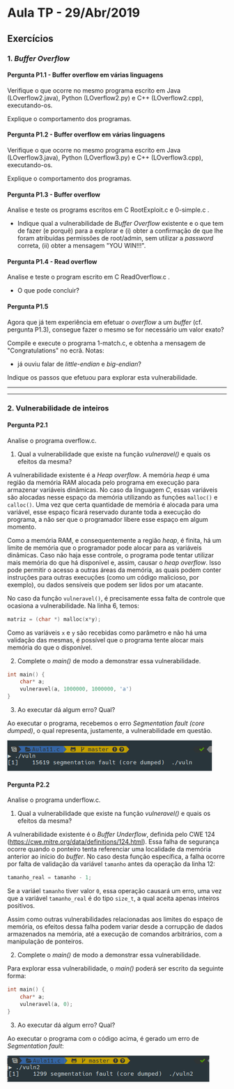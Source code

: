# Aula TP - 29/Abr/2019

## Exercícios

### 1\. _Buffer Overflow_


#### Pergunta P1.1 - Buffer overflow em várias linguagens

Verifique o que ocorre no mesmo programa escrito em Java (LOverflow2.java), Python (LOverflow2.py) e C++ (LOverflow2.cpp), executando-os.

Explique o comportamento dos programas.


#### Pergunta P1.2 - Buffer overflow em várias linguagens

Verifique o que ocorre no mesmo programa escrito em Java (LOverflow3.java), Python (LOverflow3.py) e C++ (LOverflow3.cpp), executando-os.

Explique o comportamento dos programas.


#### Pergunta P1.3 - Buffer overflow

Analise e teste os programs escritos em C RootExploit.c e 0-simple.c .

+ Indique qual a vulnerabilidade de _Buffer Overflow_ existente e o que tem de fazer (e porquê) para a explorar e (i) obter a confirmação de que lhe foram atribuídas permissões de root/admin, sem utilizar a _password_ correta, (ii) obter a mensagem "YOU WIN!!!".


#### Pergunta P1.4 - Read overflow

Analise e teste o program escrito em C ReadOverflow.c .

+ O que pode concluir?


#### Pergunta P1.5

Agora que já tem experiência em efetuar o _overflow_ a um _buffer_ (cf. pergunta P1.3), consegue fazer o mesmo se for necessário um valor exato?

Compile e execute o programa 1-match.c, e obtenha a mensagem de "Congratulations" no ecrã. Notas:
  + já ouviu falar de _little-endian_ e _big-endian_?

Indique os passos que efetuou para explorar esta vulnerabilidade.

---
---

### 2\. Vulnerabilidade de inteiros


#### Pergunta P2.1

Analise o programa overflow.c.

1. Qual a vulnerabilidade que existe na função *vulneravel()* e quais os efeitos da mesma?

A vulnerabilidade existente é a *Heap overflow*. A memória *heap* é uma região da memória RAM alocada pelo programa em execução para armazenar variáveis dinâmicas. No caso da linguagem *C*, essas variáveis são alocadas nesse espaço da memória utilizando as funções `malloc()` e `calloc()`. Uma vez que certa quantidade de memória é alocada para uma variável, esse espaço ficará reservado durante toda a execução do programa, a não ser que o programador libere esse espaço em algum momento.

Como a memória RAM, e consequentemente a região *heap*, é finita, há um limite de memória que o programador pode alocar para as variáveis dinâmicas. Caso não haja esse controle, o programa pode tentar utilizar mais memória do que há disponível e, assim, causar o *heap overflow*. Isso pode permitir o acesso a outras áreas da memória, as quais podem conter instruções para outras execuções (como um código malicioso, por exemplo), ou dados sensíveis que podem ser lidos por um atacante.

No caso da função `vulneravel()`, é precisamente essa falta de controle que ocasiona a vulnerabilidade. Na linha 6, temos:

```c
matriz = (char *) malloc(x*y);
```

Como as variáveis `x` e `y` são recebidas como parâmetro e não há uma validação das mesmas, é possível que o programa tente alocar mais memória do que o disponível.

2. Complete o *main()* de modo a demonstrar essa vulnerabilidade.

```c
int main() {
    char* a;
    vulneravel(a, 1000000, 1000000, 'a')
}
```

3. Ao executar dá algum erro? Qual?

Ao executar o programa, recebemos o erro *Segmentation fault (core dumped)*, o qual representa, justamente, a vulnerabilidade em questão.

![p2.1](p2.1.png)

#### Pergunta P2.2

Analise o programa underflow.c.

1. Qual a vulnerabilidade que existe na função *vulneravel()* e quais os efeitos da mesma?

A vulnerabilidade existente é o *Buffer Underflow*, definida pelo CWE 124 (<https://cwe.mitre.org/data/definitions/124.html>). Essa falha de segurança ocorre quando o ponteiro tenta referenciar uma localidade da memória anterior ao início do *buffer*. No caso desta função específica, a falha ocorre por falta de validação da variável `tamanho` antes da operação da linha 12:

```c
tamanho_real = tamanho - 1;
```

Se a variáel `tamanho` tiver valor `0`, essa operação causará um erro, uma vez que a variável `tamanho_real` é do tipo `size_t`, a qual aceita apenas inteiros positivos.

Assim como outras vulnerabilidades relacionadas aos limites do espaço de memória, os efeitos dessa falha podem variar desde a corrupção de dados armazenados na memória, até a execução de comandos arbitrários, com a manipulação de ponteiros.

2. Complete o *main()* de modo a demonstrar essa vulnerabilidade.

Para explorar essa vulnerabilidade, o *main()* poderá ser escrito da seguinte forma:

```c
int main() {
	char* a;
    vulneravel(a, 0);
}
```



3. Ao executar dá algum erro? Qual?

Ao executar o programa com o código acima, é gerado um erro de *Segmentation fault*:

![p2.2](p2.2.png)
